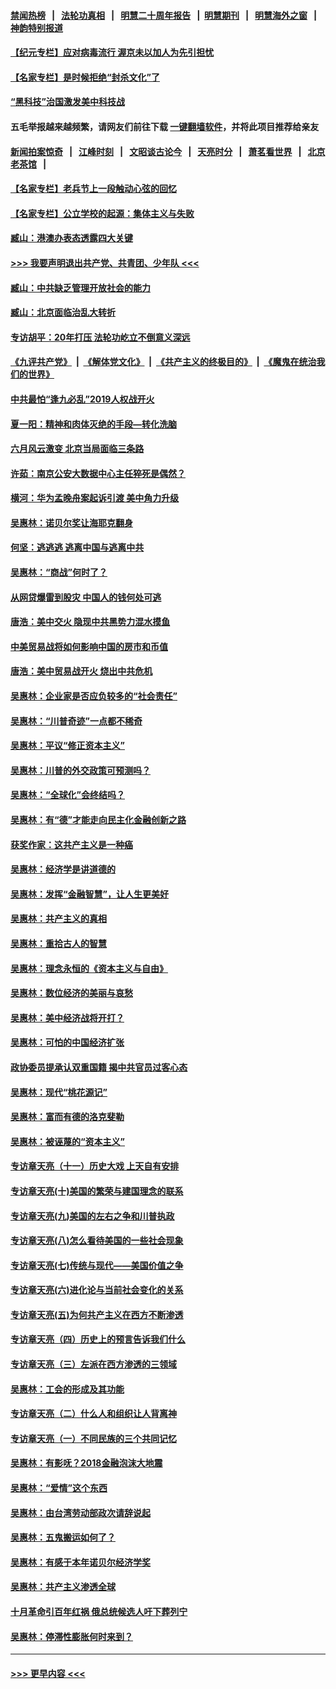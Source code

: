 #### [禁闻热榜](热点新闻.md?=0)  &nbsp;&nbsp;|&nbsp;&nbsp; [法轮功真相](https://github.com/gfw-breaker/truth/blob/master/README.md?=0) &nbsp;&nbsp;|&nbsp;&nbsp; [明慧二十周年报告](https://github.com/gfw-breaker/mh-reports/blob/master/README.md?=0) &nbsp;&nbsp;|&nbsp;&nbsp;[明慧期刊](https://github.com/gfw-breaker/mh-qikan) &nbsp;&nbsp;|&nbsp;&nbsp; [明慧海外之窗](https://github.com/gfw-breaker/mh-news/blob/master/README.md?=0) &nbsp;&nbsp;|&nbsp;&nbsp; [神韵特别报道](https://github.com/gfw-breaker/mh-news/blob/master/shenyun.md?=0)
#### [【纪元专栏】应对病毒流行 渥京未以加人为先引担忧](../pages/nsc423/n11875714.md?t=02242202) 
#### [【名家专栏】是时候拒绝“封杀文化”了](../pages/nsc423/n11814093.md?t=02242202) 
#### [“黑科技”治国激发美中科技战](../pages/nsc423/n11638056.md?t=02242202) 
#### 五毛举报越来越频繁，请网友们前往下载 [一键翻墙软件](https://github.com/gfw-breaker/ssr-accounts)，并将此项目推荐给亲友
#### [新闻拍案惊奇](https://github.com/gfw-breaker/banned-news/blob/master/pages/link4.md) &nbsp;&nbsp;|&nbsp;&nbsp; [江峰时刻](https://github.com/gfw-breaker/banned-news/blob/master/pages/link4.md) &nbsp;&nbsp;|&nbsp;&nbsp; [文昭谈古论今](https://github.com/gfw-breaker/banned-news/blob/master/pages/link4.md) &nbsp;&nbsp;|&nbsp;&nbsp; [天亮时分](https://github.com/gfw-breaker/banned-news/blob/master/pages/link4.md) &nbsp;&nbsp;|&nbsp;&nbsp; [萧茗看世界](https://github.com/gfw-breaker/banned-news/blob/master/pages/link4.md) &nbsp;&nbsp;|&nbsp;&nbsp; [北京老茶馆](https://github.com/gfw-breaker/banned-news/blob/master/pages/link4.md) &nbsp;&nbsp;|&nbsp;&nbsp; 
#### [【名家专栏】老兵节上一段触动心弦的回忆](../pages/nsc423/n11646016.md?t=02242202) 
#### [【名家专栏】公立学校的起源：集体主义与失败](../pages/nsc423/n11601833.md?t=02242202) 
#### [臧山：港澳办表态透露四大关键](../pages/nsc423/n11421628.md?t=02242202) 
#### [>>> 我要声明退出共产党、共青团、少年队 <<<](https://github.com/begood0513/goodnews/blob/master/quit/letter.md) 
#### [臧山：中共缺乏管理开放社会的能力](../pages/nsc423/n11407457.md?t=02242202) 
#### [臧山：北京面临治乱大转折](../pages/nsc423/n11406895.md?t=02242202) 
#### [专访胡平：20年打压 法轮功屹立不倒意义深远](../pages/nsc423/n11398800.md?t=02242202) 
#### [《九评共产党》](https://github.com/begood0513/9ping.md/blob/master/README.md) &nbsp;|&nbsp; [《解体党文化》](../../../../jtdwh.md/blob/master/README.md)  &nbsp;|&nbsp; [《共产主义的终极目的》](../../../../gczydzjmd.md/blob/master/README.md) &nbsp;|&nbsp; [《魔鬼在统治我们的世界》](../../../../mgztzwmdsj.md/blob/master/README.md) 
#### [中共最怕“逢九必乱”2019人权战开火](../pages/nsc423/n11385248.md?t=02242202) 
#### [夏一阳：精神和肉体灭绝的手段—转化洗脑](../pages/nsc423/n11368250.md?t=02242202) 
#### [六月风云激变 北京当局面临三条路](../pages/nsc423/n11313668.md?t=02242202) 
#### [许茹：南京公安大数据中心主任猝死是偶然？](../pages/nsc423/n11064744.md?t=02242202) 
#### [横河：华为孟晚舟案起诉引渡 美中角力升级](../pages/nsc423/n11027230.md?t=02242202) 
#### [吴惠林：诺贝尔奖让海耶克翻身](../pages/nsc423/n10890049.md?t=02242202) 
#### [何坚：逃逃逃 逃离中国与逃离中共](../pages/nsc423/n10592891.md?t=02242202) 
#### [吴惠林：“商战”何时了？](../pages/nsc423/n10573558.md?t=02242202) 
#### [从网贷爆雷到股灾 中国人的钱何处可逃](../pages/nsc423/n10572800.md?t=02242202) 
#### [唐浩：美中交火 隐现中共黑势力混水摸鱼](../pages/nsc423/n10544040.md?t=02242202) 
#### [中美贸易战将如何影响中国的房市和币值](../pages/nsc423/n10543697.md?t=02242202) 
#### [唐浩：美中贸易战开火 烧出中共危机](../pages/nsc423/n10540126.md?t=02242202) 
#### [吴惠林：企业家是否应负较多的“社会责任”](../pages/nsc423/n10535022.md?t=02242202) 
#### [吴惠林：“川普奇迹”一点都不稀奇](../pages/nsc423/n10512808.md?t=02242202) 
#### [吴惠林：平议“修正资本主义”](../pages/nsc423/n10495724.md?t=02242202) 
#### [吴惠林：川普的外交政策可预测吗？](../pages/nsc423/n10462387.md?t=02242202) 
#### [吴惠林：“全球化”会终结吗？](../pages/nsc423/n10452838.md?t=02242202) 
#### [吴惠林：有“德”才能走向民主化金融创新之路](../pages/nsc423/n10432292.md?t=02242202) 
#### [获奖作家：这共产主义是一种癌](../pages/nsc423/n10431541.md?t=02242202) 
#### [吴惠林：经济学是讲道德的](../pages/nsc423/n10398014.md?t=02242202) 
#### [吴惠林：发挥“金融智慧”，让人生更美好](../pages/nsc423/n10375019.md?t=02242202) 
#### [吴惠林：共产主义的真相](../pages/nsc423/n10351394.md?t=02242202) 
#### [吴惠林：重拾古人的智慧](../pages/nsc423/n10337691.md?t=02242202) 
#### [吴惠林：理念永恒的《资本主义与自由》](../pages/nsc423/n10316274.md?t=02242202) 
#### [吴惠林：数位经济的美丽与哀愁](../pages/nsc423/n10292946.md?t=02242202) 
#### [吴惠林：美中经济战将开打？](../pages/nsc423/n10258825.md?t=02242202) 
#### [吴惠林：可怕的中国经济扩张](../pages/nsc423/n10219147.md?t=02242202) 
#### [政协委员提承认双重国籍 揭中共官员过客心态](../pages/nsc423/n10208809.md?t=02242202) 
#### [吴惠林：现代“桃花源记”](../pages/nsc423/n10185234.md?t=02242202) 
#### [吴惠林：富而有德的洛克斐勒](../pages/nsc423/n10142264.md?t=02242202) 
#### [吴惠林：被诬蔑的“资本主义”](../pages/nsc423/n10124816.md?t=02242202) 
#### [专访章天亮（十一）历史大戏 上天自有安排](../pages/nsc423/n10094905.md?t=02242202) 
#### [专访章天亮(十)美国的繁荣与建国理念的联系](../pages/nsc423/n10094899.md?t=02242202) 
#### [专访章天亮(九)美国的左右之争和川普执政](../pages/nsc423/n10094889.md?t=02242202) 
#### [专访章天亮(八)怎么看待美国的一些社会现象](../pages/nsc423/n10094857.md?t=02242202) 
#### [专访章天亮(七)传统与现代——美国价值之争](../pages/nsc423/n10093140.md?t=02242202) 
#### [专访章天亮(六)进化论与当前社会变化的关系](../pages/nsc423/n10092036.md?t=02242202) 
#### [专访章天亮(五)为何共产主义在西方不断渗透](../pages/nsc423/n10083620.md?t=02242202) 
#### [专访章天亮（四）历史上的预言告诉我们什么](../pages/nsc423/n10083606.md?t=02242202) 
#### [专访章天亮（三）左派在西方渗透的三领域](../pages/nsc423/n10081115.md?t=02242202) 
#### [吴惠林：工会的形成及其功能](../pages/nsc423/n10080633.md?t=02242202) 
#### [专访章天亮（二）什么人和组织让人背离神](../pages/nsc423/n10076637.md?t=02242202) 
#### [专访章天亮（一）不同民族的三个共同记忆](../pages/nsc423/n10074188.md?t=02242202) 
#### [吴惠林：有影呒？2018金融泡沫大地震](../pages/nsc423/n10040534.md?t=02242202) 
#### [吴惠林：“爱情”这个东西](../pages/nsc423/n10019423.md?t=02242202) 
#### [吴惠林：由台湾劳动部政次请辞说起](../pages/nsc423/n9979679.md?t=02242202) 
#### [吴惠林：五鬼搬运如何了？](../pages/nsc423/n9925338.md?t=02242202) 
#### [吴惠林：有感于本年诺贝尔经济学奖](../pages/nsc423/n9871883.md?t=02242202) 
#### [吴惠林：共产主义渗透全球](../pages/nsc423/n9812748.md?t=02242202) 
#### [十月革命引百年红祸 俄总统候选人吁下葬列宁](../pages/nsc423/n9810182.md?t=02242202) 
#### [吴惠林：停滞性膨胀何时来到？](../pages/nsc423/n9764136.md?t=02242202) 

----
#### [ >>> 更早内容 <<< ](../indexes/nsc423-earlier.md)
